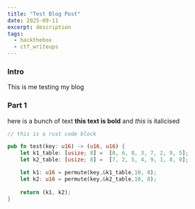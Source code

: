 ```yaml
---
title: "Test Blog Post"
date: 2025-09-11
excerpt: description
tags:
  - hackthebox
  - ctf_writeups
---
```

### Intro 
This is me testing my blog

### Part 1
here is a bunch of text **this text is bold** and *this* is italicised


```rust
// this is a rust code block

pub fn test(key: u16) -> (u16, u16) {
    let k1_table: [usize; 8] =  [0, 6, 8, 3, 7, 2, 9, 5];
    let k2_table: [usize; 8] =  [7, 2, 5, 4, 9, 1, 8, 0];

    let k1: u16 = permute(key,&k1_table,10, 8);
    let k2: u16 = permute(key,&k2_table,10, 8);
    
    return (k1, k2);
}
```
